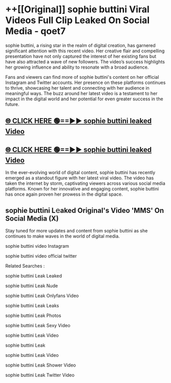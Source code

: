 # ++[[Original]] sophie buttini Viral Videos Full Clip Leaked On Social Media - qoet7<br>

sophie buttini, a rising star in the realm of digital creation, has garnered significant attention with this recent video. Her creative flair and compelling presentation have not only captured the interest of her existing fans but have also attracted a wave of new followers. The video’s success highlights her growing influence and ability to resonate with a broad audience.

Fans and viewers can find more of sophie buttini's content on her official Instagram and Twitter accounts. Her presence on these platforms continues to thrive, showcasing her talent and connecting with her audience in meaningful ways. The buzz around her latest video is a testament to her impact in the digital world and her potential for even greater success in the future.


## [🌐 CLICK HERE 🟢==►► sophie buttini leaked Video ](https://onlyclips.site?title=sophie_buttini&ref=git)

## [🌐 CLICK HERE 🟢==►► sophie buttini leaked Video ](https://onlyclips.site?title=sophie_buttini&ref=git)


In the ever-evolving world of digital content, sophie buttini has recently emerged as a standout figure with her latest viral video. The video has taken the internet by storm, captivating viewers across various social media platforms. Known for her innovative and engaging content, sophie buttini has once again proven her prowess in the digital space.



## sophie buttini L𝚎aked Original's Video 'MMS' On Social Media (X)


Stay tuned for more updates and content from sophie buttini as she continues to make waves in the world of digital media.

sophie buttini video Instagram

sophie buttini video official twitter


Related Searches :

sophie buttini Leak Leaked

sophie buttini Leak Nude

sophie buttini Leak Onlyfans Video

sophie buttini Leak Leaks

sophie buttini Leak Photos

sophie buttini Leak Sexy Video

sophie buttini Leak Video

sophie buttini Leak

sophie buttini Leak Video

sophie buttini Leak Shower Video

sophie buttini Leak Twitter Video

